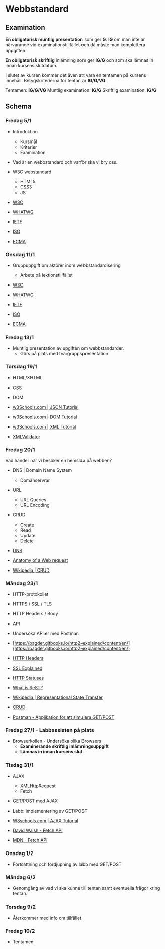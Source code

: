# Webbstandard

## Examination

**En obligatorisk muntlig presentation** som ger **G**. **IG** om man inte är närvarande vid examinationstillfället och då måste man komplettera uppgiften.

**En obligatorisk skriftlig** inlämning som ger **IG/G** och som ska lämnas in innan kursens slutdatum.

I slutet av kursen kommer det även att vara en tentamen på kursens innehåll. Betygskriterierna för tentan är **IG/G/VG**.

Tentamen: **IG/G/VG**
Muntlig examination: **IG/G**
Skriftlig examination: **IG/G**

## Schema

### Fredag 5/1

* Introduktion
    - Kursmål
    - Kriterier
    - Examination
* Vad är en webbstandard och varför ska vi bry oss.
* W3C webstandard
    - HTML5
    - CSS3
    - JS

* [W3C](https://www.w3.org/Consortium/)
* [WHATWG](https://whatwg.org/)
* [IETF](https://www.ietf.org/)
* [ISO](http://www.iso.org/iso/home.html)
* [ECMA](https://www.ecma-international.org/)

### Onsdag 11/1

* Gruppuppgift om aktörer inom webbstandardisering
    - Arbete på lektionstillfället

* [W3C](https://www.w3.org/Consortium/)
* [WHATWG](https://whatwg.org/)
* [IETF](https://www.ietf.org/)
* [ISO](http://www.iso.org/iso/home.html)
* [ECMA](https://www.ecma-international.org/)

### Fredag 13/1

* Muntlig presentation av upgiften om webbstandarder.
    - Görs på plats med tvärgruppspresentation

### Torsdag 19/1

* HTML/XHTML
* CSS
* DOM

* [w3Schools.com | JSON Tutorial](http://www.w3schools.com/js/js_json_intro.asp)
* [w3Schools.com | DOM Tutorial](http://www.w3schools.com/js/js_htmldom.asp)
* [w3Schools.com | XML Tutorial](http://www.w3schools.com/xml/)
* [XMLValidator](https://www.xmlvalidation.com/)

### Fredag 20/1

Vad händer när vi besöker en hemsida på webben?

* DNS | Domain Name System
    - Domänservrar
* URL
    - URL Queries
    - URL Encoding
* CRUD
    - Create
    - Read
    - Update
    - Delete

* [DNS](https://mediatemple.net/community/products/dv/204403924/dns-explained)
* [Anatomy of a Web request](https://viacreative.co.uk/culture/anatomy-web-request)
* [Wikipedia | CRUD](https://en.wikipedia.org/wiki/Create,_read,_update_and_delete)

### Måndag 23/1

* HTTP-protokollet
* HTTPS / SSL / TLS
* HTTP Headers / Body
* API
* Undersöka API:er med Postman

* [https://bagder.gitbooks.io/http2-explained/content/en/](https://bagder.gitbooks.io/http2-explained/content/en/)
* [HTTP Headers](https://developer.mozilla.org/en-US/docs/Web/HTTP/Headers)
* [SSL Explained](http://security.stackexchange.com/a/20847)
* [HTTP Statuses](https://httpstatuses.com/)

* [What is ReST?](http://www.restapitutorial.com/lessons/whatisrest.html)
* [Wikipedia | Representational State Transfer](https://en.wikipedia.org/wiki/Representational_state_transfer)
* [CRUD](http://www.restapitutorial.com/lessons/httpmethods.html)
* [Postman - Applikation för att simulera GET/POST](https://www.getpostman.com/)

### Fredag 27/1 - Labbassisten på plats

* Browserkollen - Undersöka olika Browsers
    - **Examinerande skriftlig inlämningsuppgift**
    - **Lämnas in innan kursens slut**

### Tisdag 31/1

* AJAX
    - XMLHttpRequest
    - Fetch
* GET/POST med AJAX
* Labb: implementering av GET/POST

* [W3schools.com | AJAX Tutorial](http://www.w3schools.com/xml/ajax_intro.asp)
* [David Walsh - Fetch API](https://davidwalsh.name/fetch)
* [MDN - Fetch API](https://developer.mozilla.org/en/docs/Web/API/Fetch_API)

### Onsdag 1/2

* Fortsättning och fördjupning av labb med GET/POST

### Måndag 6/2

* Genomgång av vad vi ska kunna till tentan samt eventuella frågor kring tentan. 

### Torsdag 9/2

* Återkommer med info om tillfället

### Fredag 10/2

* Tentamen